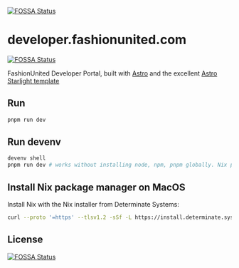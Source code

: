 [![FOSSA Status](https://app.fossa.com/api/projects/git%2Bgithub.com%2Ffuww%2Fdeveloper.fashionunited.com.svg?type=shield&issueType=license)](https://app.fossa.com/projects/git%2Bgithub.com%2Ffuww%2Fdeveloper.fashionunited.com?ref=badge_shield&issueType=license)

# developer.fashionunited.com
[![FOSSA Status](https://app.fossa.com/api/projects/git%2Bgithub.com%2Ffuww%2Fdeveloper.fashionunited.com.svg?type=shield)](https://app.fossa.com/projects/git%2Bgithub.com%2Ffuww%2Fdeveloper.fashionunited.com?ref=badge_shield)


FashionUnited Developer Portal, built with [Astro](https://astro.build/) and the excellent [Astro Starlight template](https://astro.build/themes/details/starlight/)

## Run

```bash
pnpm run dev
```

## Run devenv

```bash
devenv shell
pnpm run dev # works without installing node, npm, pnpm globally. Nix packaga manager is used.
```

## Install Nix package manager on MacOS

Install Nix with the Nix installer from Determinate Systems:

```bash
curl --proto '=https' --tlsv1.2 -sSf -L https://install.determinate.systems/nix | sh -s -- install
```


## License
[![FOSSA Status](https://app.fossa.com/api/projects/git%2Bgithub.com%2Ffuww%2Fdeveloper.fashionunited.com.svg?type=large)](https://app.fossa.com/projects/git%2Bgithub.com%2Ffuww%2Fdeveloper.fashionunited.com?ref=badge_large)